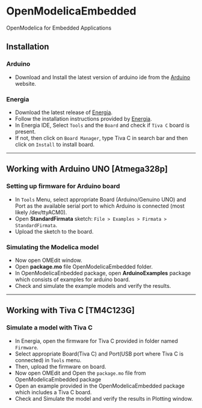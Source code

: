 # OpenModelicaEmbedded
OpenModelica for Embedded Applications

## Installation

### Arduino
* Download and Install the latest version of arduino ide from the [Arduino](https://www.arduino.cc/en/Main/Software?) website.

### Energia
* Download the latest release of [Energia](http://energia.nu/download/).
* Follow the installation instructions provided by [Energia](http://energia.nu/download/).
* In Energia IDE, Select `Tools` and the `Board` and check if `Tiva C` board is present.
* If not, then click on `Board Manager`, type Tiva C in search bar and then click on `Install` to install board.
---

## Working with Arduino UNO [Atmega328p]

### Setting up firmware for Arduino board
* In `Tools` Menu, select appropriate Board (Arduino/Genuino UNO) and Port as the available serial port to which Arduino is connected (most likely /dev/ttyACM0).
* Open **StandardFirmata** sketch: `File > Examples > Firmata > StandardFirmata`.
* Upload the sketch to the board.
### Simulating the Modelica model
* Now open OMEdit window.
* Open **package.mo** file OpenModelicaEmbedded folder.
* In OpenModelicaEnbedded package, open **ArduinoExamples** package which consists of examples for arduino board.
* Check and simulate the example models and verify the results.

---
## Working with Tiva C [TM4C123G]

### Simulate a model with Tiva C
* In Energia, open the firmware for Tiva C provided in folder named `Firmware`.
* Select appropriate Board(Tiva C) and Port(USB port where Tiva C is connected) in `Tools` menu.
* Then, upload the firmware on board.
* Now open OMEdit and Open the `package.mo` file from OpenModelicaEmbedded package
* Open an example provided in the OpenModelicaEmbedded package which includes a Tiva C board.
* Check and Simulate the model and verify the results in Plotting window.
